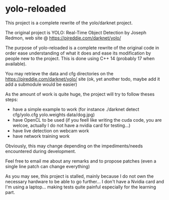 # yolo-reloaded
This project is a complete rewrite of the yolo/darknet project.

The original project is YOLO: Real-Time Object Detection by Joseph Redmon, web site @ https://pjreddie.com/darknet/yolo/

The purpose of yolo-reloaded is a complete rewrite of the original code in order ease understanding of what it does and ease its modification by people new to the project. This is done using C++ 14 (probably 17 when available).

You may retrieve the data and cfg directories on the https://pjreddie.com/darknet/yolo/ site (ok, yet another todo, maybe add it add a submodule would be easier)

As the amount of work is quite huge, the project will try to follow theses steps:

* have a simple example to work (for instance ./darknet detect cfg/yolo.cfg yolo.weights data/dog.jpg)
* have OpenCL to be used (if you feell like writing the cuda code, you are welcoe, actually I do not have a nvidia card for testing...)
* have live detection on webcam work
* have network training work

Obviously, this may change depending on the impediments/needs encountered during development.

Feel free to email me about any remarks and to propose patches (even a single line patch can change everything)

As you may see, this project is stalled, mainly because I do not own the necessary hardware to be able to go further... I don't have a Nvidia card and I'm using a laptop... making tests quite painful especially for the learning part.

